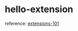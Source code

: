 # hello-extension

reference: [extensions-101](https://developer.chrome.com/docs/extensions/mv3/getstarted/extensions-101/)
